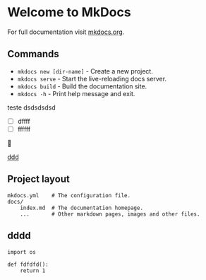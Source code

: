 # Welcome to MkDocs

For full documentation visit [mkdocs.org](https://www.mkdocs.org).

## Commands

* `mkdocs new [dir-name]` - Create a new project.
* `mkdocs serve` - Start the live-reloading docs server.
* `mkdocs build` - Build the documentation site.
* `mkdocs -h` - Print help message and exit.


teste
dsdsdsdsd


- [ ] dffff
- [ ] ffffff

:snake:

[ddd](https://michelmetran.com.br/feriados-brasileiros/)


## Project layout

    mkdocs.yml    # The configuration file.
    docs/
        index.md  # The documentation homepage.
        ...       # Other markdown pages, images and other files.


## dddd



```{.python linenums="1" title="arquivo.py"}
import os

def fdfdfd():
    return 1
```